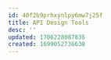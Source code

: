 ```yaml
---
id: 40f2b9prhxynlpy6mw7j25f
title: API Design Tools
desc: ''
updated: 1706228087835
created: 1699052736638
---
```

